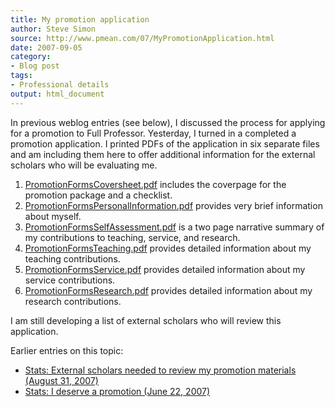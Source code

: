 ```yaml
---
title: My promotion application
author: Steve Simon
source: http://www.pmean.com/07/MyPromotionApplication.html
date: 2007-09-05
category:
- Blog post
tags:
- Professional details
output: html_document
---
```

In previous weblog entries (see below), I discussed the process for
applying for a promotion to Full Professor. Yesterday, I turned in a
completed a promotion application. I printed PDFs of the application in
six separate files and am including them here to offer additional
information for the external scholars who will be evaluating me.

1.  [PromotionFormsCoversheet.pdf](../00files/PromotionFormsCoversheet.pdf)
    includes the coverpage for the promotion package and a checklist.
2.  [PromotionFormsPersonalInformation.pdf](../00files/PromotionFormsPersonalInformation.pdf)
    provides very brief information about myself.
3.  [PromotionFormsSelfAssessment.pdf](../00files/PromotionFormsSelfAssessment.pdf)
    is a two page narrative summary of my contributions to teaching,
    service, and research.
4.  [PromotionFormsTeaching.pdf](../00files/PromotionFormsTeaching.pdf)
    provides detailed information about my teaching contributions.
5.  [PromotionFormsService.pdf](../00files/PromotionFormsService.pdf)
    provides detailed information about my service contributions.
6.  [PromotionFormsResearch.pdf](../00files/PromotionFormsResearch.pdf)
    provides detailed information about my research contributions.

I am still developing a list of external scholars who will review this
application.

Earlier entries on this topic:

-   [Stats: External scholars needed to review my promotion materials
    (August 31, 2007)](ExternalScholars.html)
-   [Stats: I deserve a promotion (June
    22, 2007)](FacultyPromotion.html)
